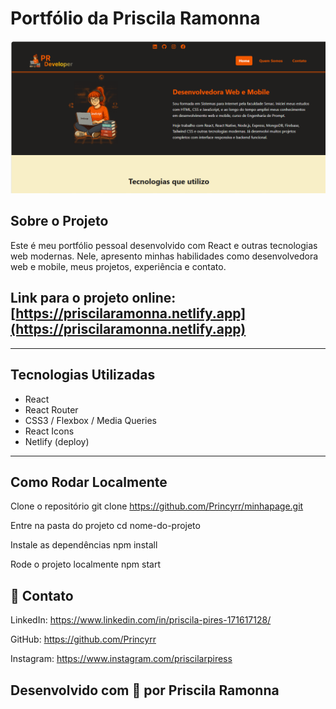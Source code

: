 # Portfólio da Priscila Ramonna

![Tela do site](src/assets/minhatela.png)


## Sobre o Projeto

Este é meu portfólio pessoal desenvolvido com React e outras tecnologias web modernas. Nele, apresento minhas habilidades como desenvolvedora web e mobile, meus projetos, experiência e contato.

## Link para o projeto online: [https://priscilaramonna.netlify.app](https://priscilaramonna.netlify.app)

---

## Tecnologias Utilizadas

- React
- React Router
- CSS3 / Flexbox / Media Queries
- React Icons
- Netlify (deploy)

---



## Como Rodar Localmente

 Clone o repositório
git clone <https://github.com/Princyrr/minhapage.git>

 Entre na pasta do projeto
cd nome-do-projeto

 Instale as dependências
npm install

 Rode o projeto localmente
npm start

## 📱 Contato

LinkedIn:  https://www.linkedin.com/in/priscila-pires-171617128/

GitHub:    https://github.com/Princyrr

Instagram: https://www.instagram.com/priscilarpiress


## Desenvolvido com 💜 por Priscila Ramonna
